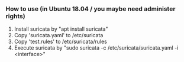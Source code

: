 ### How to use (in Ubuntu 18.04 / you maybe need administer rights)
1. Install suricata by "apt install suricata"
2. Copy 'suricata.yaml' to /etc/suricata
3. Copy 'test.rules' to /etc/suricata/rules
4. Execute suricata by "sudo suricata -c /etc/suricata/suricata.yaml -i \<interface\>"
